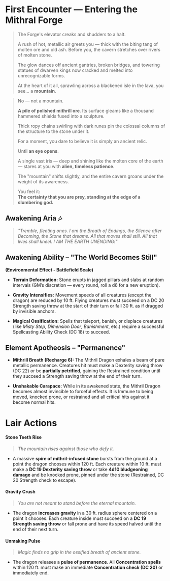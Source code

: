 
# First Encounter — Entering the Mithral Forge
 
> The Forge's elevator creaks and shudders to a halt.
> 
> A rush of hot, metallic air greets you — thick with the biting tang of molten ore and old ash. Before you, the cavern stretches over rivers of molten stone.
> 
> The glow dances off ancient gantries, broken bridges, and towering statues of dwarven kings now cracked and melted into unrecognizable forms.
> 
> At the heart of it all, sprawling across a blackened isle in the lava, you see... a **mountain**.


> No — not a mountain.
> 
> **A pile of polished mithrill ore**. Its surface gleams like a thousand hammered shields fused into a sculpture. 
> 
> Thick ropy chains swirling with dark runes pin the colossal columns of the structure to the stone under it. 
> 
> For a moment, you dare to believe it is simply an ancient relic.
> 
> Until **an eye opens**.
> 
> A single vast iris — deep and shining like the molten core of the earth — stares at you with **alien, timeless patience**.
> 
> The "mountain" shifts slightly, and the entire cavern groans under the weight of its awareness.
> 
> You feel it:  
> **The certainty that you are prey, standing at the edge of a slumbering god.**

## **Awakening Aria** 🎶
> _"Tremble, fleeting ones. 
> I am the Breath of Endings, the Silence after Becoming, the Stone that dreams.
> All that moves shall still. All that lives shall kneel. 
> I AM THE EARTH UNENDING!"_

## **Awakening Ability – "The World Becomes Still"**
**(Environmental Effect - Battlefield Scale)**

- **Terrain Deformation:** Stone erupts in jagged pillars and slabs at random intervals (GM’s discretion — every round, roll a d6 for a new eruption).

- **Gravity Intensifies:** Movement speeds of all creatures (except the dragon) are reduced by 10 ft. Flying creatures must succeed on a DC 20 Strength saving throw at the start of their turn or fall 30 ft. as if dragged by invisible anchors.

- **Magical Ossification:** Spells that teleport, banish, or displace creatures (like _Misty Step_, _Dimension Door_, _Banishment_, etc.) require a successful Spellcasting Ability Check (DC 18) to succeed.

## **Element Apotheosis – "Permanence"**

- **Mithrill Breath (Recharge 6):** The Mithril Dragon exhales a beam of pure metallic permanence. Creatures hit must make a Dexterity saving throw (DC 22) or be **partially petrified**, gaining the Restrained condition until they succeed a Strength saving throw at the end of their turn.

- **Unshakable Carapace:** While in its awakened state, the Mithril Dragon becomes almost invincible to forceful effects. It is Immune to being moved, knocked prone, or restrained and all critical hits against it become normal hits.

# Lair Actions 
#### **Stone Teeth Rise**
> *The mountain rises against those who defy it.*

- A massive **spire of mithril-infused stone** bursts from the ground at a point the dragon chooses within 120 ft. Each creature within 10 ft. must make a **DC 19 Dexterity saving throw** or take **4d10 bludgeoning damage** and be knocked prone, pinned under the stone (Restrained, DC 20 Strength check to escape).
#### **Gravity Crush**
> _You are not meant to stand before the eternal mountain._

- The dragon **increases gravity** in a 30 ft. radius sphere centered on a point it chooses. Each creature inside must succeed on a **DC 19 Strength saving throw** or fall prone and have its speed halved until the end of their next turn.
#### **Unmaking Pulse**
> _Magic finds no grip in the ossified breath of ancient stone._

- The dragon releases a **pulse of permanence**. All **Concentration spells** within 120 ft. must make an immediate **Concentration check (DC 20)** or immediately end.

